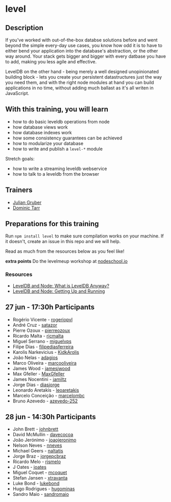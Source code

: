 level
=====================


## Description

If you've worked with out-of-the-box databse solutions before and went beyond the simple every-day use cases,
you know how odd it is to have to either bend your application into the database's abstraction, or the other way around.
Your stack gets bigger and bigger with every datbase you have to add, making you less agile and effective.

LevelDB on the other hand - being merely a well designed unopinionated building block - lets you create your persistent datastructures just the way you need them, and with the right node modules at hand you can build applications in no time, without adding much ballast as it's all writen in JavaScript.

## With this training, you will learn

- how to do basic leveldb operations from node
- how database views work
- how database indexes work
- how some consistency guarantees can be achieved
- how to modularize your database
- how to write and publish a `level-*` module

Stretch goals:

- how to write a streaming leveldb webservice
- how to talk to a leveldb from the browser

## Trainers

* [Julian Gruber](https://github.com/juliangruber)
* [Dominic Tarr](https://github.com/dominictarr)

## Preparations for this training

Run `npm install level` to make sure compilation works on your machine. If it doesn't, create an issue in this repo and we will help.

Read as much from the resources below as you feel like!

**extra points** Do the levelmeup workshop at [nodeschool.io](http://nodeschool.io/#levelmeup)

### Resources

* [LevelDB and Node: What is LevelDB Anyway?](http://dailyjs.com/2013/04/19/leveldb-and-node-1/)
* [LevelDB and Node: Getting Up and Running](http://dailyjs.com/2013/05/03/leveldb-and-node-2/)

## 27 jun - 17:30h Participants

- Rogério Vicente - [rogeriopvl](https://github.com/rogeriopvl)
- André Cruz - [satazor](https://github.com/satazor)
- Pierre Ozoux - [pierreozoux](https://github.com/pierreozoux)
- Ricardo Malta - [ricmalta](https://github.com/ricmalta)
- Miguel Serrano - [miguelvps](https://github.com/miguelvps)
- Filipe Dias - [filipediasferreira](https://github.com/filipediasferreira)
- Karolis Narkevicius - [KidkArolis](https://github.com/KidkArolis)
- João Nelas - [adagios](https://github.com/adagios)
- Marco Oliveira - [marcooliveira](https://github.com/marcooliveira)
- James Wood - [jamesjwood](https://github.com/jamesjwood)
- Max Gfeller - [MaxGfeller](https://github.com/MaxGfeller)
- James Nocentini - [jamiltz](https://github.com/jamiltz)
- Jorge Dias - [diasjorge](https://github.com/diasjorge)
- Leonardo Aretakis - [leoaretakis](https://github.com/leoaretakis)
- Marcelo Conceição - [marcelombc](https://github.com/marcelombc)
- Bruno Azevedo - [azevedo-252](https://github.com/azevedo-252)

## 28 jun - 14:30h Participants

- John Brett - [johnbrett](https://github.com/johnbrett)
- David McMullin - [davecocoa](https://github.com/davecocoa)
- João Jerónimo - [joaojeronimo](https://github.com/joaojeronimo)
- Nelson Neves - [nneves](https://github.com/nneves)
- Michael Geers - [naltatis](https://github.com/naltatis)
- Jorge Braz - [jorgepcbraz](https://github.com/jorgepcbraz)
- Ricardo Melo - [rjsmelo](https://github.com/rjsmelo)
- J Oates - [joates](https://github.com/joates)
- Miguel Coquet - [mcoquet](https://github.com/mcoquet)
- Stefan Jansen - [xtravanta](https://github.com/xtravanta)
- Luke Bond - [lukebond](https://github.com/lukebond)
- Hugo Rodrigues - [hugominas](https://github.com/hugominas)
- Sandro Maio - [sandromaio](https://github.com/sandromaio)
